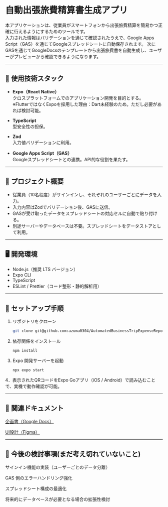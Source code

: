 # 自動出張旅費精算書生成アプリ

本アプリケーションは、従業員がスマートフォンから出張旅費精算を簡易かつ正確に行えるようにするためのツールです。  
入力された情報はバリデーションを通じて確認されたうえで、Google Apps Script（GAS）を通じてGoogleスプレッドシートに自動保存されます。
次にGASを通じてGoogleDocsのテンプレートから出張旅費書を自動生成し、ユーザーがプレビューから確認できるようになります。

---

## 📌 使用技術スタック

- **Expo（React Native）**  
  クロスプラットフォームでのアプリケーション開発を目的とする。  
  ※FlutterではなくExpoを採用した理由：Dart未経験のため。ただし必要があれば検討可能。  

- **TypeScript**  
  型安全性の担保。  

- **Zod**  
  入力値バリデーションに利用。  

- **Google Apps Script（GAS）**  
  Googleスプレッドシートとの連携。API的な役割を果たす。  

---

## 📂 プロジェクト概要

- 従業員（10名程度）がサインインし、それぞれのユーザーごとにデータを入力。  
- 入力内容はZodでバリデーション後、GASに送信。  
- GASが受け取ったデータをスプレッドシートの対応セルに自動で貼り付ける。  
- 別途サーバーやデータベースは不要。スプレッドシートをデータストアとして利用。  

---

## 🖥️ 開発環境

- Node.js（推奨 LTS バージョン）  
- Expo CLI  
- TypeScript  
- ESLint / Prettier（コード整形・静的解析用）  

---

## 🚀 セットアップ手順

1. リポジトリをクローン
   ```bash
   git clone git@github.com:azuma0304/AutomatedBusinessTripExpenseReportGenerationApp.git
   
2. 依存関係をインストール
   ```
   npm install

4. Expo 開発サーバーを起動
   ```
   npx expo start

4．表示されたQRコードをExpo Goアプリ（iOS / Android）で読み込むことで、実機で動作確認が可能。

---

## 📑 関連ドキュメント

[企画書（Google Docs）](https://docs.google.com/document/d/1SfcVXkAAZXS8XmAUIMAWHcLUuq8DjSiJcCrzxWgZTp0/edit?usp=sharing)

[UI設計（Figma）](https://www.figma.com/design/juNveyTYyMKgLROU3JMSZB/%E3%83%87%E3%82%B6%E3%82%A4%E3%83%B3?node-id=2-3&t=cDmN1uTzmbwCu36K-0)

---

## 📌 今後の検討事項(まだ考え切れていないこと)

サインイン機能の実装（ユーザーごとのデータ分離）

GAS 側のエラーハンドリング強化

スプレッドシート構成の最適化

将来的にデータベースが必要となる場合の拡張性検討

